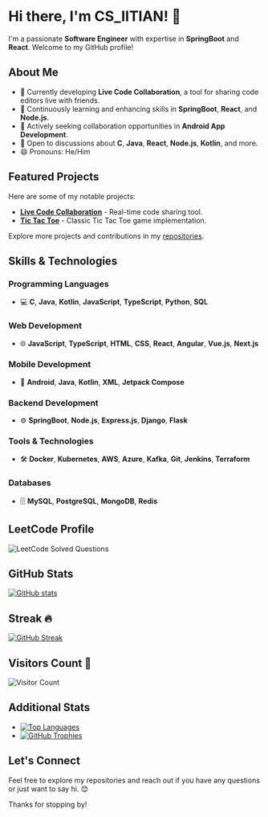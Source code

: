 # Hi there, I'm CS_IITIAN! 👋

I'm a passionate **Software Engineer** with expertise in **SpringBoot** and **React**. Welcome to my GitHub profile!

## About Me

- 🔭 Currently developing **Live Code Collaboration**, a tool for sharing code editors live with friends.
- 🌱 Continuously learning and enhancing skills in **SpringBoot**, **React**, and **Node.js**.
- 👯 Actively seeking collaboration opportunities in **Android App Development**.
- 💬 Open to discussions about **C**, **Java**, **React**, **Node.js**, **Kotlin**, and more.
- 😄 Pronouns: He/Him

## Featured Projects

Here are some of my notable projects:

- [**Live Code Collaboration**](https://github.com/csiitian/live-code-collaboration) - Real-time code sharing tool.
- [**Tic Tac Toe**](https://github.com/csiitian/tic-tac-toe) - Classic Tic Tac Toe game implementation.

Explore more projects and contributions in my [repositories](https://github.com/csiitian?tab=repositories).

## Skills & Technologies

### Programming Languages
- 💻 **C**, **Java**, **Kotlin**, **JavaScript**, **TypeScript**, **Python**, **SQL**

### Web Development
- 🌐 **JavaScript**, **TypeScript**, **HTML**, **CSS**, **React**, **Angular**, **Vue.js**, **Next.js**

### Mobile Development
- 📱 **Android**, **Java**, **Kotlin**, **XML**, **Jetpack Compose**

### Backend Development
- ⚙️ **SpringBoot**, **Node.js**, **Express.js**, **Django**, **Flask**

### Tools & Technologies
- 🛠️ **Docker**, **Kubernetes**, **AWS**, **Azure**, **Kafka**, **Git**, **Jenkins**, **Terraform**

### Databases
- 🗄️ **MySQL**, **PostgreSQL**, **MongoDB**, **Redis**

## LeetCode Profile
![LeetCode Solved Questions](https://leetcode-profile.vercel.app/?username=cs_iitian)

## GitHub Stats
[![GitHub stats](https://github-readme-stats.vercel.app/api?username=csiitian)](https://github.com/csiitian/github-readme-stats)

## Streak 🔥
[![GitHub Streak](https://github-readme-streak-stats.herokuapp.com?user=csiitian&theme=algolia&date_format=M%20j%5B%2C%20Y%5D)](https://git.io/streak-stats)

## Visitors Count 🚶
![Visitor Count](https://komarev.com/ghpvc/?username=csiitian&color=blue&style=for-the-badge)

## Additional Stats

- [![Top Languages](https://github-readme-stats.vercel.app/api/top-langs/?username=csiitian&layout=compact&hide=html)](https://github.com/csiitian?tab=repositories)
- [![GitHub Trophies](https://github-profile-trophy.vercel.app/?username=csiitian&theme=darkhub&margin-w=15)](https://github.com/csiitian?tab=repositories)

## Let's Connect
Feel free to explore my repositories and reach out if you have any questions or just want to say hi. 😊

Thanks for stopping by!
